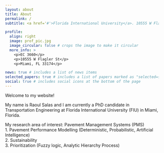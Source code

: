 ```yaml
---
layout: about
title: About
permalink: /
subtitle: <a href='#'>Florida International University</a>. 10555 W Flagler St, Miami, FL, 33174.

profile:
  align: right
  image: prof_pic.jpg
  image_circular: false # crops the image to make it circular
  more_info: >
    <p>EC 3660</p>
    <p>10555 W Flagler St</p>
    <p>Miami, FL 33174</p>

news: true # includes a list of news items
selected_papers: true # includes a list of papers marked as "selected={true}"
social: true # includes social icons at the bottom of the page
---
```


<p>Welcome to my website!</p>
My name is Raoul Salas and I am currently a PhD candidate in Transportation Engineering at Florida International University (FIU) in Miami, Florida.
<p>My research area of interest: Pavement Management Systems (PMS)<br>1. Pavement Performance Modelling (Deterministic, Probabilistic, Artificial Intelligence)<br>2. Sustainability<br>3. Prioritization (Fuzzy logic, Analytic Hierarchy Process)</p>
